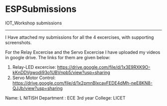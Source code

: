 # ESPSubmissions
IOT_Workshop submissions
************************************************************************************************************

I Have attached my submissions for all the 4 excercises, with supporting screenshots.

For the Relay Excercise and the Servo Excercise I have uploaded my videos in google drive. The links for them are given below:
1) Relay-LED excercise: https://drive.google.com/file/d/1x3E9RXK9O-kKnDDVgwodi93o1UBVnpb5/view?usp=sharing
2) Servo Motor Control: https://drive.google.com/file/d/1x2pmnBlxcavFEDE4dMh-neE8KN8-QJJb/view?usp=sharing


Name: L NITISH
Department : ECE 3rd year
College: LICET
